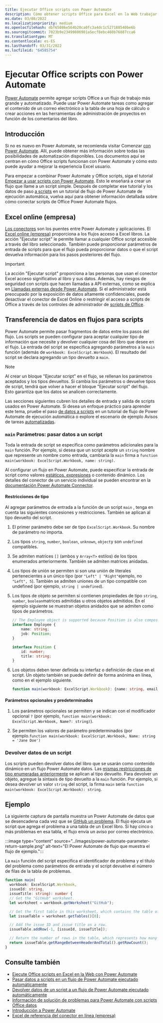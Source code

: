 ```yaml
---
title: Ejecutar Office scripts con Power Automate
description: Cómo obtener scripts Office para Excel en la Web trabajar con un Power Automate de trabajo.
ms.date: 03/08/2022
ms.localizationpriority: medium
ms.openlocfilehash: dbf65086e564b20ca0fc3a4dc1c527188540be6b
ms.sourcegitcommit: 7023b9e23499806901a5ecf8ebc460b76887cca6
ms.translationtype: MT
ms.contentlocale: es-ES
ms.lasthandoff: 03/31/2022
ms.locfileid: "64585754"
---
```

# <a name="run-office-scripts-with-power-automate"></a>Ejecutar Office scripts con Power Automate

[Power Automate](https://flow.microsoft.com) permite agregar scripts Office a un flujo de trabajo más grande y automatizado. Puede usar Power Automate tareas como agregar el contenido de un correo electrónico a la tabla de una hoja de cálculo o crear acciones en las herramientas de administración de proyectos en función de los comentarios del libro.

## <a name="get-started"></a>Introducción

Si no es nuevo en Power Automate, se recomienda visitar Comenzar [con Power Automate](/power-automate/getting-started). Allí, puede obtener más información sobre todas las posibilidades de automatización disponibles. Los documentos aquí se centran en cómo Office scripts funcionan con Power Automate y cómo esto puede ayudar a mejorar la experiencia Excel usuario.

Para empezar a combinar Power Automate y Office scripts, siga el tutorial [Empezar a usar scripts con Power Automate](../tutorials/excel-power-automate-manual.md). Esto le enseñará a crear un flujo que llame a un script simple. Después de completar ese tutorial y los datos de paso [a scripts](../tutorials/excel-power-automate-trigger.md) en un tutorial de flujo de Power Automate de ejecución automática, vuelva aquí para obtener información detallada sobre cómo conectar scripts de Office Power Automate flujos.

## <a name="excel-online-business-connector"></a>Excel online (empresa)

[Los conectores](/connectors/connectors) son los puentes entre Power Automate y aplicaciones. El [Excel online (empresa)](/connectors/excelonlinebusiness) proporciona a los flujos acceso a Excel libros. La acción "Ejecutar script" le permite llamar a cualquier Office script accesible a través del libro seleccionado. También puede proporcionar parámetros de entrada de scripts para que el flujo pueda proporcionar datos o que el script devuelva información para los pasos posteriores del flujo.

> [!IMPORTANT]
> La acción "Ejecutar script" proporciona a las personas que usan el conector Excel acceso significativo al libro y sus datos. Además, hay riesgos de seguridad con scripts que hacen llamadas a API externas, como se explica en [Llamadas externas desde Power Automate](external-calls.md). Si el administrador está preocupado por la exposición de datos altamente confidenciales, puede desactivar el conector de Excel Online o restringir el acceso a scripts de Office a través de los controles de administrador de [scripts de Office](/microsoft-365/admin/manage/manage-office-scripts-settings).

## <a name="data-transfer-in-flows-for-scripts"></a>Transferencia de datos en flujos para scripts

Power Automate permite pasar fragmentos de datos entre los pasos del flujo. Los scripts se pueden configurar para aceptar cualquier tipo de información que necesite y devolver cualquier cosa del libro que desee en el flujo. La entrada del script se especifica agregando parámetros a la `main` función (además de `workbook: ExcelScript.Workbook`). El resultado del script se declara agregando un tipo devuelto a `main`.

> [!NOTE]
> Al crear un bloque "Ejecutar script" en el flujo, se rellenan los parámetros aceptados y los tipos devueltos. Si cambia los parámetros o devuelve tipos de script, tendrá que volver a hacer el bloque "Ejecutar script" del flujo. Esto garantiza que los datos se analicen correctamente.

Las secciones siguientes cubren los detalles de entrada y salida de scripts usados en Power Automate. Si desea un enfoque práctico para aprender este tema, pruebe el paso [de datos a scripts](../tutorials/excel-power-automate-trigger.md) en un tutorial de flujo de Power Automate de ejecución automática o explore el escenario de ejemplo Avisos de tareas [automatizadas](../resources/scenarios/task-reminders.md).

### <a name="main-parameters-pass-data-to-a-script"></a>`main` Parámetros: pasar datos a un script

Toda la entrada de script se especifica como parámetros adicionales para la `main` función. Por ejemplo, si desea que un script acepte un `string` nombre que represente un nombre como entrada, cambiaría la `main` firma a `function main(workbook: ExcelScript.Workbook, name: string)`.

Al configurar un flujo en Power Automate, puede especificar la entrada de script como valores [estáticos, expresiones](/power-automate/use-expressions-in-conditions) o contenido dinámico. Los detalles del conector de un servicio individual se pueden encontrar en la [documentación Power Automate Connector](/connectors/).

#### <a name="type-restrictions"></a>Restricciones de tipo

Al agregar parámetros de entrada a la función de un script `main` , tenga en cuenta las siguientes concesiones y restricciones. También se aplican al tipo devuelto del script.

1. El primer parámetro debe ser de tipo `ExcelScript.Workbook`. Su nombre de parámetro no importa.

1. Los tipos `string`, `number`, `boolean`, `unknown`, `object`y son `undefined` compatibles.

1. Se admiten matrices `[]` (ambos y `Array<T>` estilos) de los tipos enumerados anteriormente. También se admiten matrices anidadas.

1. Los tipos de unión se permiten si son una unión de literales pertenecientes a un único tipo (por `"Left" | "Right"`ejemplo, no `"Left", 5`). También se admiten uniones de un tipo compatible con undefined (por ejemplo, `string | undefined`).

1. Los tipos de objeto se permiten si contienen propiedades de tipo `string`, `number`, `boolean`matrices admitidas u otros objetos admitidos. En el ejemplo siguiente se muestran objetos anidados que se admiten como tipos de parámetros.

    ```TypeScript
    // The Employee object is supported because Position is also composed of supported types.
    interface Employee {
        name: string;
        job: Position;
    }

    interface Position {
        id: number;
        title: string;
    }
    ```

1. Los objetos deben tener definida su interfaz o definición de clase en el script. Un objeto también se puede definir de forma anónima en línea, como en el ejemplo siguiente.

    ```TypeScript
    function main(workbook: ExcelScript.Workbook): {name: string, email: string}
    ```

#### <a name="optional-and-default-parameters"></a>Parámetros opcionales y predeterminados

1. Los parámetros opcionales se permiten y se indican con el modificador opcional `?` (por ejemplo, `function main(workbook: ExcelScript.Workbook, Name?: string)`).

1. Se permiten los valores de parámetro predeterminados (por ejemplo.`function main(workbook: ExcelScript.Workbook, Name: string = 'Jane Doe')`

### <a name="return-data-from-a-script"></a>Devolver datos de un script

Los scripts pueden devolver datos del libro que se usarán como contenido dinámico en un flujo Power Automate datos. Las [mismas restricciones de tipo enumeradas anteriormente](#type-restrictions) se aplican al tipo devuelto. Para devolver un objeto, agregue la sintaxis de tipo devuelto a la `main` función. Por ejemplo, si desea devolver un valor `string` del script, la firma `main` sería `function main(workbook: ExcelScript.Workbook): string`.

## <a name="example"></a>Ejemplo

La siguiente captura de pantalla muestra un Power Automate de datos que se desencadena cada vez que se [GitHub un problema](https://github.com/). El flujo ejecuta un script que agrega el problema a una tabla de un Excel libro. Si hay cinco o más problemas en esa tabla, el flujo envía un aviso por correo electrónico.

:::image type="content" source="../images/power-automate-parameter-return-sample.png" alt-text="El Power Automate de flujo que muestra el flujo de ejemplo.":::

La `main` función del script especifica el identificador de problema y el título del problema como parámetros de entrada y el script devuelve el número de filas de la tabla de problemas.

```TypeScript
function main(
  workbook: ExcelScript.Workbook,
  issueId: string,
  issueTitle: string): number {
  // Get the "GitHub" worksheet.
  let worksheet = workbook.getWorksheet("GitHub");

  // Get the first table in this worksheet, which contains the table of GitHub issues.
  let issueTable = worksheet.getTables()[0];

  // Add the issue ID and issue title as a row.
  issueTable.addRow(-1, [issueId, issueTitle]);

  // Return the number of rows in the table, which represents how many issues are assigned to this user.
  return issueTable.getRangeBetweenHeaderAndTotal().getRowCount();
}
```

## <a name="see-also"></a>Consulte también

- [Ejecute Office scripts en Excel en la Web con Power Automate](../tutorials/excel-power-automate-manual.md)
- [Pasar datos a scripts en un flujo de Power Automate ejecutado automáticamente](../tutorials/excel-power-automate-trigger.md)
- [Devolver datos de un script a un flujo de Power Automate ejecutado automáticamente](../tutorials/excel-power-automate-returns.md)
- [Información de solución de problemas para Power Automate con scripts Office datos](../testing/power-automate-troubleshooting.md)
- [Introducción a Power Automate](/power-automate/getting-started)
- [Excel de referencia del conector en línea (empresa)](/connectors/excelonlinebusiness/)

